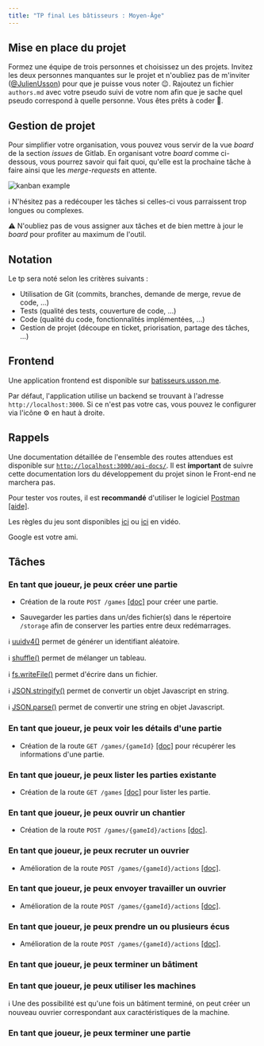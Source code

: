 ```yaml
---
title: "TP final Les bâtisseurs : Moyen-Âge"
---
```


## Mise en place du projet

Formez une équipe de trois personnes et choisissez un des projets. Invitez les deux personnes manquantes sur le projet et n'oubliez pas de m'inviter ([@JulienUsson](https://gitlab.com/JulienUsson)) pour que je puisse vous noter 😉. Rajoutez un fichier `authors.md` avec votre pseudo suivi de votre nom afin que je sache quel pseudo correspond à quelle personne. Vous êtes prêts à coder 🎉.

## Gestion de projet

Pour simplifier votre organisation, vous pouvez vous servir de la vue *board* de la section *issues* de Gitlab. En organisant votre *board* comme ci-dessous, vous pourrez savoir qui fait quoi, qu'elle est la prochaine tâche à faire ainsi que les *merge-requests* en attente.

![kanban example](../kanban.png)

ℹ️ N'hésitez pas a redécouper les tâches si celles-ci vous parraissent trop longues ou complexes.

⚠️ N'oubliez pas de vous assigner aux tâches et de bien mettre à jour le *board* pour profiter au maximum de l'outil.

## Notation

Le tp sera noté selon les critères suivants :

- Utilisation de Git (commits, branches, demande de merge, revue de code, ...)
- Tests (qualité des tests, couverture de code, ...)
- Code (qualité du code, fonctionnalités implémentées, ...)
- Gestion de projet (découpe en ticket, priorisation, partage des tâches, ...)

## Frontend

Une application frontend est disponible sur [batisseurs.usson.me](https://batisseurs.usson.me).

Par défaut, l'application utilise un backend se trouvant à l'adresse `http://localhost:3000`. Si ce n'est pas votre cas, vous pouvez le configurer via l'icône ⚙️ en haut à droite.

## Rappels

Une documentation détaillée de l'ensemble des routes attendues est disponible sur [`http://localhost:3000/api-docs/`](http://localhost:3000/api-docs/). Il est **important** de suivre cette documentation lors du développement du projet sinon le Front-end ne marchera pas.


Pour tester vos routes, il est **recommandé** d'utiliser le logiciel [Postman](https://www.getpostman.com/) [[aide]](https://gitlab.com/JulienUsson/les-batisseurs-backend-starter/tree/master#use-postman-to-request-the-application).

Les règles du jeu sont disponibles [ici](https://gitlab.com/JulienUsson/les-batisseurs-backend-starter/blob/master/rules.pdf) ou [ici](https://www.youtube.com/watch?v=YINhY-7AXqw) en vidéo.

Google est votre ami.

## Tâches

### En tant que joueur, je peux créer une partie

 * Création de la route `POST /games` [[doc]](http://localhost:3000/api-docs/#/default/post_games) pour créer une partie. 

 * Sauvegarder les parties dans un/des fichier(s) dans le répertoire `/storage` afin de conserver les parties entre deux redémarrages.

ℹ️ [uuidv4()](https://www.npmjs.com/package/uuid) permet de générer un identifiant aléatoire.

ℹ️ [shuffle()](https://lodash.com/docs/4.17.15#shuffle) permet de mélanger un tableau.

ℹ️ [fs.writeFile()](https://nodejs.org/api/fs.html#fs_fs_writefile_file_data_options_callback) permet d'écrire dans un fichier.

ℹ️ [JSON.stringify()](https://developer.mozilla.org/fr/docs/Web/JavaScript/Reference/Objets_globaux/JSON/stringify) permet de convertir un objet Javascript en string.

ℹ️ [JSON.parse()](https://developer.mozilla.org/fr/docs/Web/JavaScript/Reference/Objets_globaux/JSON/parse) permet de convertir une string en objet Javascript.

### En tant que joueur, je peux voir les détails d'une partie

 * Création de la route `GET /games/{gameId}` [[doc]](http://localhost:3000/api-docs/#/default/get_games__gameId_) pour récupérer les informations d'une partie. 

### En tant que joueur, je peux lister les parties existante

 * Création de la route `GET /games` [[doc]](http://localhost:3000/api-docs/#/default/get_games) pour lister les partie. 

### En tant que joueur, je peux ouvrir un chantier

 * Création de la route `POST /games/{gameId}/actions` [[doc]](http://localhost:3000/api-docs/#/default/post_games__gameId__actions). 

### En tant que joueur, je peux recruter un ouvrier

 * Amélioration de la route `POST /games/{gameId}/actions` [[doc]](http://localhost:3000/api-docs/#/default/post_games__gameId__actions). 

### En tant que joueur, je peux envoyer travailler un ouvrier

 * Amélioration de la route `POST /games/{gameId}/actions` [[doc]](http://localhost:3000/api-docs/#/default/post_games__gameId__actions). 

### En tant que joueur, je peux prendre un ou plusieurs écus

 * Amélioration de la route `POST /games/{gameId}/actions` [[doc]](http://localhost:3000/api-docs/#/default/post_games__gameId__actions). 

### En tant que joueur, je peux terminer un bâtiment

### En tant que joueur, je peux utiliser les machines

ℹ️ Une des possibilité est qu'une fois un bâtiment terminé, on peut créer un nouveau ouvrier correspondant aux caractéristiques de la machine. 

### En tant que joueur, je peux terminer une partie

